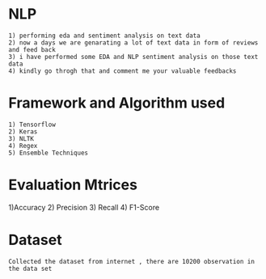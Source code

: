 # NLP
	1) performing eda and sentiment analysis on text data
	2) now a days we are genarating a lot of text data in form of reviews and feed back
	3) i have performed some EDA and NLP sentiment analysis on those text data
	4) kindly go throgh that and comment me your valuable feedbacks
# Framework and Algorithm  used
	1) Tensorflow
	2) Keras
	3) NLTK
	4) Regex
	5) Ensemble Techniques
	
# Evaluation Mtrices
1)Accuracy
2) Precision
3) Recall
4) F1-Score

# Dataset
	Collected the dataset from internet , there are 10200 observation in the data set

